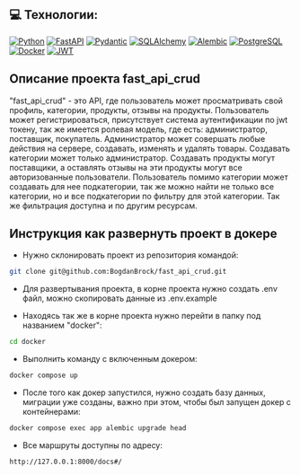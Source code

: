 ## 💻 Технологии:
[![Python](https://img.shields.io/badge/-Python-464646?style=flat&logo=Python&logoColor=56C0C0&color=008080)](https://www.python.org/)
[![FastAPI](https://img.shields.io/badge/-FastAPI-464646?style=flat&logo=FastAPI&logoColor=56C0C0&color=008080)](https://fastapi.tiangolo.com/)
[![Pydantic](https://img.shields.io/badge/-Pydantic-464646?style=flat&logo=Pydantic&logoColor=56C0C0&color=008080)](https://pydantic-docs.helpmanual.io/)
[![SQLAlchemy](https://img.shields.io/badge/-SQLAlchemy-464646?style=flat&logo=SQLAlchemy&logoColor=56C0C0&color=008080)](https://www.sqlalchemy.org/)
[![Alembic](https://img.shields.io/badge/-Alembic-464646?style=flat&logo=Alembic&logoColor=56C0C0&color=008080)](https://alembic.sqlalchemy.org/)
[![PostgreSQL](https://img.shields.io/badge/-PostgreSQL-464646?style=flat&logo=PostgreSQL&logoColor=56C0C0&color=008080)](https://www.postgresql.org/)
[![Docker](https://img.shields.io/badge/-Docker-464646?style=flat&logo=Docker&logoColor=56C0C0&color=008080)](https://www.docker.com/)
[![JWT](https://img.shields.io/badge/-JWT-464646?style=flat&logo=JSON-web-tokens&logoColor=56C0C0&color=008080)](https://jwt.io/)


## Описание проекта fast_api_crud
"fast_api_crud" - это API, где пользователь может просматривать свой профиль, 
категории, продукты, отзывы на продукты. Пользователь может регистрироваться, 
присутствует система аутентификации по jwt токену, так же имеется ролевая модель, 
где есть: администратор, поставщик, покупатель. Администратор может совершать 
любые действия на сервере, создавать, изменять и удалять товары. Создавать 
категории может только администратор. Создавать продукты могут поставщики, 
а оставлять отзывы на эти продукты могут все авторизованные пользователи. 
Пользователь помимо категории может создавать для нее подкатегории, так же 
можно найти не только все категории, но и все подкатегории по фильтру 
для этой категории. Так же фильтрация доступна и по другим ресурсам.

## Инструкция как развернуть проект в докере

- Нужно склонировать проект из репозитория командой:
```bash
git clone git@github.com:BogdanBrock/fast_api_crud.git
```
- Для развертывания проекта, в корне проекта нужно
создать .env файл, можно скопировать данные из .env.example

- Находясь так же в корне проекта нужно перейти
 в папку под названием "docker":
```bash
cd docker
```

- Выполнить команду с включенным докером:
```bash
docker compose up
```

- После того как докер запустился, нужно создать базу 
данных, миграции уже созданы, важно при этом, чтобы был 
запущен докер с контейнерами:
```bash
docker compose exec app alembic upgrade head
```

- Все маршруты доступны по адресу:
```bash
http://127.0.0.1:8000/docs#/
```

